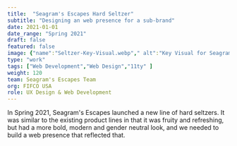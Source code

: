 ```yaml
---
title:  "Seagram's Escapes Hard Seltzer"
subtitle: "Designing an web presence for a sub-brand"
date: 2021-01-01
date_range: "Spring 2021"
draft: false
featured: false
image: {"name":"Seltzer-Key-Visual.webp"," alt":"Key Visual for Seagram's Escapes Hard Seltzer"}
type: "work"
tags: ["Web Development","Web Design","11ty" ]
weight: 120
team: Seagram's Escapes Team
org: FIFCO USA
role: UX Design & Web Development
---
```

In Spring 2021, Seagram's Escapes launched a new line of hard seltzers. It was similar to the existing product lines in that it was fruity and refreshing, but had a more bold, modern and gender neutral look, and we needed to build a web presence that reflected that.